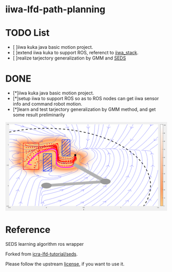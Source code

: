 # iiwa-lfd-path-planning
# TODO List
- [ ]iiwa kuka java basic motion project.
- [ ]extend iiwa kuka to support ROS, referenct to [iiwa_stack](https://github.com/IFL-CAMP/iiwa_stack).
- [ ]realize tarjectory generalization by GMM and [SEDS](https://github.com/epfl-lasa/icra-lfd-tutorial/tree/master/seds)  
# DONE
- [*]iiwa kuka java basic motion project.
- [*]setup iiwa to support ROS so as to ROS nodes can get iiwa sensor info and command robot motion.
- [*]learn and test tarjectory generalization by GMM method, and get some result preliminarily


![expermient](https://github.com/WorkingNotes/iiwa_lfd_pathplanning/blob/master/expermient%20results/GMM-SEDs%20%20Test%20Results.png)

# Reference
SEDS learning algorithm ros wrapper

Forked from [icra-lfd-tutorial/seds](https://github.com/epfl-lasa/icra-lfd-tutorial/tree/master/seds).

Please follow the upstream [license](https://github.com/epfl-lasa/icra-lfd-tutorial/tree/master/seds), if you want to use it.